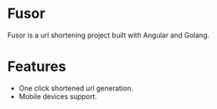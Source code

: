 # Fusor

Fusor is a url shortening project built with Angular and Golang.

# Features
- One click shortened url generation.
- Mobile devices support.
